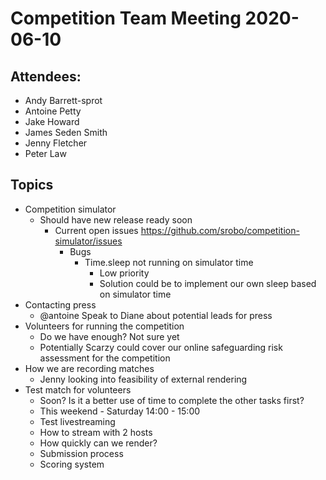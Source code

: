 # Competition Team Meeting 2020-06-10

## Attendees:

- Andy Barrett-sprot
- Antoine Petty
- Jake Howard
- James Seden Smith
- Jenny Fletcher
- Peter Law

## Topics
 
- Competition simulator
	- Should have new release ready soon
		- Current open issues https://github.com/srobo/competition-simulator/issues
			- Bugs
				- Time.sleep not running on simulator time
					- Low priority
					- Solution could be to implement our own sleep based on simulator time
- Contacting press
	- @antoine Speak to Diane about potential leads for press
- Volunteers for running the competition
	- Do we have enough? Not sure yet
	- Potentially Scarzy could cover our online safeguarding risk assessment for the competition
- How we are recording matches
	- Jenny looking into feasibility of external rendering
- Test match for volunteers
	- Soon? Is it a better use of time to complete the other tasks first?
	- This weekend - Saturday 14:00 - 15:00
	- Test livestreaming
	- How to stream with 2 hosts
	- How quickly can we render?
	- Submission process
	- Scoring system

